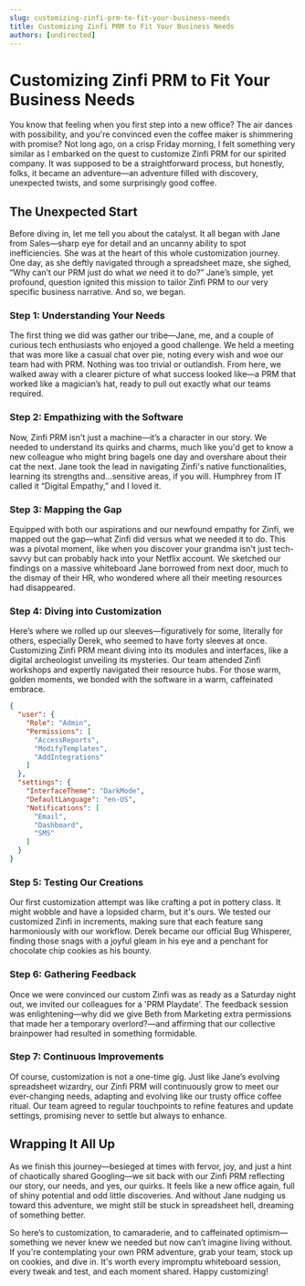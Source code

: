 ```yaml
---
slug: customizing-zinfi-prm-to-fit-your-business-needs
title: Customizing Zinfi PRM to Fit Your Business Needs
authors: [undirected]
---
```



# Customizing Zinfi PRM to Fit Your Business Needs

You know that feeling when you first step into a new office? The air dances with possibility, and you're convinced even the coffee maker is shimmering with promise? Not long ago, on a crisp Friday morning, I felt something very similar as I embarked on the quest to customize Zinfi PRM for our spirited company. It was supposed to be a straightforward process, but honestly, folks, it became an adventure—an adventure filled with discovery, unexpected twists, and some surprisingly good coffee. 

## The Unexpected Start

Before diving in, let me tell you about the catalyst. It all began with Jane from Sales—sharp eye for detail and an uncanny ability to spot inefficiencies. She was at the heart of this whole customization journey. One day, as she deftly navigated through a spreadsheet maze, she sighed, “Why can’t our PRM just do what *we* need it to do?” Jane’s simple, yet profound, question ignited this mission to tailor Zinfi PRM to our very specific business narrative. And so, we began.

### Step 1: Understanding Your Needs

The first thing we did was gather our tribe—Jane, me, and a couple of curious tech enthusiasts who enjoyed a good challenge. We held a meeting that was more like a casual chat over pie, noting every wish and woe our team had with PRM. Nothing was too trivial or outlandish. From here, we walked away with a clearer picture of what success looked like—a PRM that worked like a magician’s hat, ready to pull out exactly what our teams required.

### Step 2: Empathizing with the Software 

Now, Zinfi PRM isn't just a machine—it’s a character in our story. We needed to understand its quirks and charms, much like you'd get to know a new colleague who might bring bagels one day and overshare about their cat the next. Jane took the lead in navigating Zinfi's native functionalities, learning its strengths and...sensitive areas, if you will. Humphrey from IT called it “Digital Empathy,” and I loved it. 

### Step 3: Mapping the Gap

Equipped with both our aspirations and our newfound empathy for Zinfi, we mapped out the gap—what Zinfi did versus what we needed it to do. This was a pivotal moment, like when you discover your grandma isn't just tech-savvy but can probably hack into your Netflix account. We sketched our findings on a massive whiteboard Jane borrowed from next door, much to the dismay of their HR, who wondered where all their meeting resources had disappeared. 

### Step 4: Diving into Customization

Here’s where we rolled up our sleeves—figuratively for some, literally for others, especially Derek, who seemed to have forty sleeves at once. Customizing Zinfi PRM meant diving into its modules and interfaces, like a digital archeologist unveiling its mysteries. Our team attended Zinfi workshops and expertly navigated their resource hubs. For those warm, golden moments, we bonded with the software in a warm, caffeinated embrace.

```json
{
  "user": {
    "Role": "Admin",
    "Permissions": [
      "AccessReports",
      "ModifyTemplates",
      "AddIntegrations"
    ]
  },
  "settings": {
    "InterfaceTheme": "DarkMode",
    "DefaultLanguage": "en-US",
    "Notifications": [
      "Email",
      "Dashboard",
      "SMS"
    ]
  }
}
```

### Step 5: Testing Our Creations

Our first customization attempt was like crafting a pot in pottery class. It might wobble and have a lopsided charm, but it's ours. We tested our customized Zinfi in increments, making sure that each feature sang harmoniously with our workflow. Derek became our official Bug Whisperer, finding those snags with a joyful gleam in his eye and a penchant for chocolate chip cookies as his bounty.

### Step 6: Gathering Feedback

Once we were convinced our custom Zinfi was as ready as a Saturday night out, we invited our colleagues for a 'PRM Playdate'. The feedback session was enlightening—why did we give Beth from Marketing extra permissions that made her a temporary overlord?—and affirming that our collective brainpower had resulted in something formidable.

### Step 7: Continuous Improvements

Of course, customization is not a one-time gig. Just like Jane’s evolving spreadsheet wizardry, our Zinfi PRM will continuously grow to meet our ever-changing needs, adapting and evolving like our trusty office coffee ritual. Our team agreed to regular touchpoints to refine features and update settings, promising never to settle but always to enhance.

## Wrapping It All Up

As we finish this journey—besieged at times with fervor, joy, and just a hint of chaotically shared Googling—we sit back with our Zinfi PRM reflecting our story, our needs, and yes, our quirks. It feels like a new office again, full of shiny potential and odd little discoveries. And without Jane nudging us toward this adventure, we might still be stuck in spreadsheet hell, dreaming of something better.

So here’s to customization, to camaraderie, and to caffeinated optimism—something we never knew we needed but now can’t imagine living without. If you're contemplating your own PRM adventure, grab your team, stock up on cookies, and dive in. It's worth every impromptu whiteboard session, every tweak and test, and each moment shared. Happy customizing!